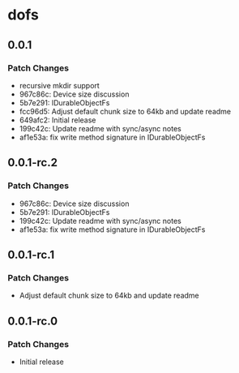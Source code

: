 # dofs

## 0.0.1

### Patch Changes

- recursive mkdir support
- 967c86c: Device size discussion
- 5b7e291: IDurableObjectFs
- fcc96d5: Adjust default chunk size to 64kb and update readme
- 649afc2: Initial release
- 199c42c: Update readme with sync/async notes
- af1e53a: fix write method signature in IDurableObjectFs

## 0.0.1-rc.2

### Patch Changes

- 967c86c: Device size discussion
- 5b7e291: IDurableObjectFs
- 199c42c: Update readme with sync/async notes
- af1e53a: fix write method signature in IDurableObjectFs

## 0.0.1-rc.1

### Patch Changes

- Adjust default chunk size to 64kb and update readme

## 0.0.1-rc.0

### Patch Changes

- Initial release
